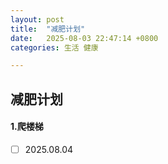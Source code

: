 ```yaml
---
layout: post
title:  "减肥计划"
date:   2025-08-03 22:47:14 +0800
categories: 生活 健康

---
```


## 减肥计划

#### 1.爬楼梯

- [ ] 2025.08.04 
